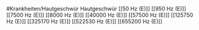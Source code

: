 #Krankheiten/Hautgeschwür
Hautgeschwür
[[50 Hz (E)]]
[[950 Hz (E)]]
[[7500 Hz (E)]]
[[8000 Hz (E)]]
[[40000 Hz (E)]]
[[57500 Hz (E)]]
[[125750 Hz (E)]]
[[325170 Hz (E)]]
[[522530 Hz (E)]]
[[655200 Hz (E)]]